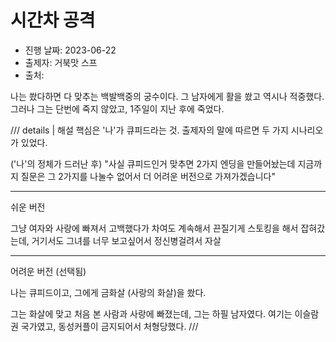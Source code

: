 # 시간차 공격

- 진행 날짜: 2023-06-22
- 출제자: 거북맛 스프
- 출처:

나는 쐈다하면 다 맞추는 백발백중의 궁수이다. 그 남자에게 활을 쐈고 역시나 적중했다. 그러나 그는 단번에 죽지 않았고, 1주일이 지난 후에 죽었다.

/// details | 해설
핵심은 '나'가 큐피드라는 것. 출제자의 말에 따르면 두 가지 시나리오가 있었다.

('나'의 정체가 드러난 후) "사실 큐피드인거 맞추면 2가지 엔딩을 만들어놨는데 지금까지 질문은 그 2가지를 나눌수 없어서 더 어려운 버전으로 가져가겠습니다"

---

쉬운 버전

그냥 여자와 사랑에 빠져서 고백했다가 차여도 계속해서 끈질기게 스토킹을 해서 잡혀갔는데, 거기서도 그녀를 너무 보고싶어서 정신병걸려서 자살

---

어려운 버전 (선택됨)

나는 큐피드이고, 그에게 금화살 (사랑의 화살)을 쐈다.

그는 화살에 맞고 처음 본 사람과 사랑에 빠졌는데, 그는 하필 남자였다. 여기는 이슬람권 국가였고, 동성커플이 금지되어서 처형당했다.
///
